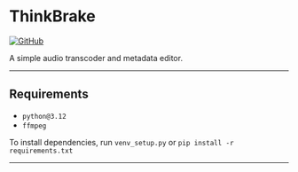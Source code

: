 # ThinkBrake
[![GitHub](https://img.shields.io/github/license/RadicalRingtail/css-reset)](https://github.com/RadicalRingtail/converter-tool/blob/main/LICENSE.md)

A simple audio transcoder and metadata editor.

----------------

## Requirements 
- ``python@3.12``
- ``ffmpeg``

To install dependencies, run ``venv_setup.py`` or ``pip install -r requirements.txt``

----------------